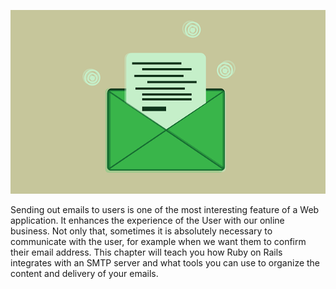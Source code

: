 ![./images/Sending Out Emails](./images/mail-summary-for-mailers-in-rails.png)

Sending out emails to users is one of the most interesting feature of a Web application. It enhances the experience of the User
with our online business. Not only that, sometimes it is absolutely necessary to communicate with the user, for example when we
want them to confirm their email address. This chapter will teach you how Ruby on Rails integrates with an SMTP server and what
tools you can use to organize the content and delivery of your emails.
